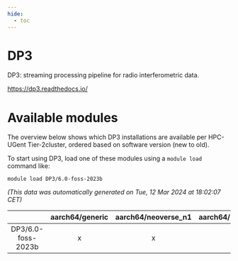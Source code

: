 ```yaml
---
hide:
  - toc
---
```


DP3
===


DP3: streaming processing pipeline for radio interferometric data.

https://dp3.readthedocs.io/
# Available modules


The overview below shows which DP3 installations are available per HPC-UGent Tier-2cluster, ordered based on software version (new to old).

To start using DP3, load one of these modules using a `module load` command like:

```shell
module load DP3/6.0-foss-2023b
```

*(This data was automatically generated on Tue, 12 Mar 2024 at 18:02:07 CET)*  

| |aarch64/generic|aarch64/neoverse_n1|aarch64/neoverse_v1|x86_64/generic|x86_64/amd/zen2|x86_64/amd/zen3|x86_64/intel/haswell|x86_64/intel/skylake_avx512|
| :---: | :---: | :---: | :---: | :---: | :---: | :---: | :---: | :---: |
|DP3/6.0-foss-2023b|x|x|x|x|x|x|x|x|
